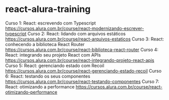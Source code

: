# react-alura-training

Curso 1: React: escrevendo com Typescript https://cursos.alura.com.br/course/react-modernizando-escrever-typescript
Curso 2: React: lidando com arquivos estáticos https://cursos.alura.com.br/course/react-arquivos-estaticos
Curso 3: React: conhecendo a biblioteca React Router https://cursos.alura.com.br/course/react-biblioteca-react-router
Curso 4: React: integrando seu projeto React com APIs https://cursos.alura.com.br/course/react-integrando-projeto-react-apis
Curso 5: React: gerenciando estado com Recoil https://cursos.alura.com.br/course/react-gerenciando-estado-recoil
Curso 6: React: testando os seus componentes https://cursos.alura.com.br/course/react-testando-componentes
Curso 7: React: otimizando a performance https://cursos.alura.com.br/course/react-otimizando-performance